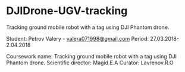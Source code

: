 # DJIDrone-UGV-tracking
Tracking ground mobile robot with a tag using DJI Phantom drone.

Student: Petrov Valery - valera071998@gmail.com
Period: 27.03.2018-2.04.2018

Coursework name: Tracking ground mobile robot with a tag using DJI Phantom drone.
Scientific director: Magid.E.A
Curator: Lavrenov.R.O